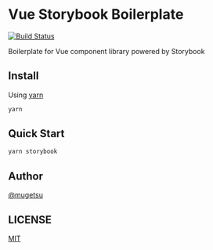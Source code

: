 # Vue Storybook Boilerplate

[![Build Status](https://travis-ci.org/mugetsu/vue-storybook-boilerplate.svg?branch=master)](https://travis-ci.org/mugetsu/vue-storybook-boilerplate)

Boilerplate for Vue component library powered by Storybook

## Install

Using [yarn](https://yarnpkg.com/en/docs/install)

```bash
yarn
```

## Quick Start

```bash
yarn storybook
```

## Author

[@mugetsu](https://github.com/mugetsu)

## LICENSE

[MIT](https://github.com/mugetsu/vue-storybook-boilerplate/blob/master/LICENSE)